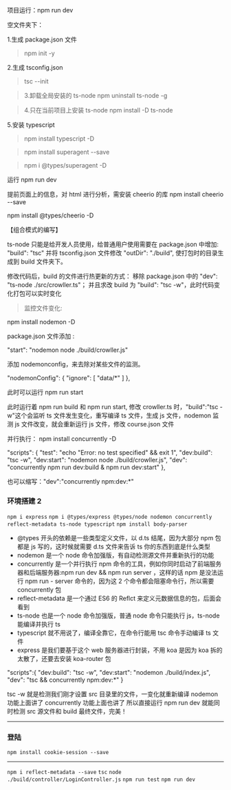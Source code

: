 项目运行：npm run dev

空文件夹下：

1.生成 package.json 文件

> npm init -y

2.生成 tsconfig.json

> tsc --init

> 3.卸载全局安装的 ts-node
> npm uninstall ts-node -g

> 4.只在当前项目上安装 ts-node
> npm install -D ts-node

5.安装 typescript

> npm install typescript -D

> npm install superagent --save

<!-- 获取页面上的内容，需要superagent工具帮助我们拿到页面上的内容，它的作用是在node里面也可以发ajax请求去获取数据；安装翻译文件 -->

> npm i @types/superagent -D

运行 npm run dev

提前页面上的信息，对 html 进行分析，需安装 cheerio 的库
npm install cheerio --save

npm install @types/cheerio -D

【组合模式的编写】

ts-node 只能是给开发人员使用，给普通用户使用需要在 package.json 中增加:
"build": "tsc"
并将 tsconfig.json 文件修改 "outDir": "./build", 使打包时的目录生成到 build 文件夹下。

修改代码后，build 的文件进行热更新的方式：
移除 package.json 中的 "dev": "ts-node ./src/crowller.ts"；
并且求改 build 为 "build": "tsc -w"，此时代码变化打包可以实时变化

> 监控文件变化:

npm install nodemon -D

package.json 文件添加 :

"start": "nodemon node ./build/crowller.js"

添加 nodemonconfig，来去除对某些文件的监测。

"nodemonConfig": {
"ignore": [
"data/*"
]
},

此时可以运行 npm run start

此时运行着 npm run build 和 npm run start,
修改 crowller.ts 时，"build":"tsc -w"这个会监听 ts 文件发生变化，重写编译 ts 文件，生成 js 文件，nodemon 监测 js 文件改变，就会重新运行 js 文件，修改 course.json 文件

并行执行：
npm install concurrently -D

"scripts": {
"test": "echo \"Error: no test specified\" && exit 1",
"dev:build": "tsc -w",
"dev:start": "nodemon node ./build/crowller.js",
"dev": "concurrently npm run dev:build & npm run dev:start"
},

也可以缩写："dev":"concurrently npm:dev:\*"

### 环境搭建 2

`npm i express`
`npm i @types/express @types/node nodemon concurrently reflect-metadata ts-node typescript`
`npm install body-parser`

- @types 开头的依赖是一些类型定义文件，以 d.ts 结尾，因为大部分 npm 包都是 js 写的，这时候就需要 d.ts 文件来告诉 ts 你的东西到底是什么类型
- nodemon 是一个 node 命令加强版，有自动检测源文件并重新执行的功能
- concurrently 是一个并行执行 npm 命令的工具，例如你同时启动了前端服务器和后端服务器:npm run dev && npm run server ，这样的话 npm 是没法运行 npm run - server 命令的，因为这 2 个命令都会阻塞命令行，所以需要 concurrently 包
- reflect-metadata 是一个通过 ES6 的 Reflct 来定义元数据信息的包，后面会看到
- ts-node 也是一个 node 命令加强版，普通 node 命令只能执行 js，ts-node 能编译并执行 ts
- typescript 就不用说了，编译全靠它，在命令行能用 tsc 命令手动编译 ts 文件
- express 是我们要基于这个 web 服务器进行封装，不用 koa 是因为 koa 拆的太散了，还要去安装 koa-router 包

"scripts":{
"dev:build": "tsc -w",
"dev:start": "nodemon ./build/index.js",
"dev": "tsc && concurrently npm:dev:\*"
}

tsc -w 就是检测我们刚才设置 src 目录里的文件，一变化就重新编译
nodemon 功能上面讲了
concurrently 功能上面也讲了
所以直接运行 npm run dev 就能同时检测 src 源文件和 build 最终文件，完美！

---

### 登陆

`npm install cookie-session --save`

---

`npm i reflect-metadata --save`
`tsc`
`node ./build/controller/LoginController.js`
`npm run test`
`npm run dev`
